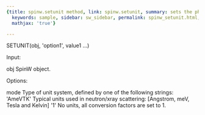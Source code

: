 ```yaml
---
{title: spinw.setunit method, link: spinw.setunit, summary: sets the physical units,
  keywords: sample, sidebar: sw_sidebar, permalink: spinw_setunit.html, folder: spinw,
  mathjax: 'true'}

---
```

 
SETUNIT(obj, 'option1', value1 ...)
 
Input:
 
obj       SpinW object.
 
Options:
 
mode      Type of unit system, defined by one of the following strings:
              'AmeVTK'    Typical units used in neutron/xray scattering:
                              [Angstrom, meV, Tesla and Kelvin]
              '1'         No units, all conversion factors are set to 1.
 

